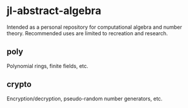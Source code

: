 # jl-abstract-algebra
Intended as a personal repository for computational algebra and number theory. Recommended uses are limited to recreation and research.

## poly
Polynomial rings, finite fields, etc.

## crypto
Encryption/decryption, pseudo-random number generators, etc.
